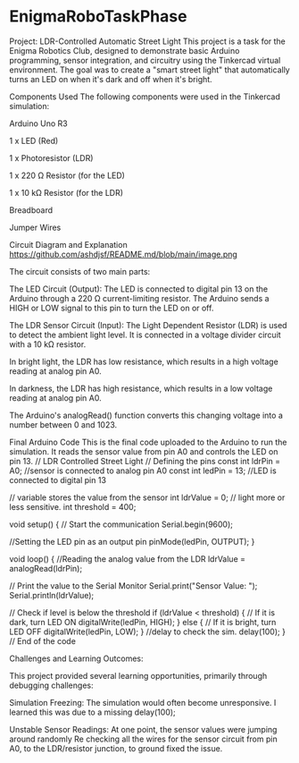 # EnigmaRoboTaskPhase
Project: LDR-Controlled Automatic Street Light
This project is a task for the Enigma Robotics Club, designed to demonstrate basic Arduino programming, sensor integration, and circuitry using the Tinkercad virtual environment. The goal was to create a "smart street light" that automatically turns an LED on when it's dark and off when it's bright.

Components Used
The following components were used in the Tinkercad simulation:

Arduino Uno R3

1 x LED (Red)

1 x Photoresistor (LDR)

1 x 220 Ω Resistor (for the LED)

1 x 10 kΩ Resistor (for the LDR)

Breadboard

Jumper Wires

Circuit Diagram and Explanation
https://github.com/ashdjsf/README.md/blob/main/image.png

The circuit consists of two main parts:

The LED Circuit (Output): The LED is connected to digital pin 13 on the Arduino through a 220 Ω current-limiting resistor. The Arduino sends a HIGH or LOW signal to this pin to turn the LED on or off.

The LDR Sensor Circuit (Input): The Light Dependent Resistor (LDR) is used to detect the ambient light level. It is connected in a voltage divider circuit with a 10 kΩ resistor.

In bright light, the LDR has low resistance, which results in a high voltage reading at analog pin A0.

In darkness, the LDR has high resistance, which results in a low voltage reading at analog pin A0.

The Arduino's analogRead() function converts this changing voltage into a number between 0 and 1023.

Final Arduino Code
This is the final code uploaded to the Arduino to run the simulation. It reads the sensor value from pin A0 and controls the LED on pin 13.
// LDR Controlled Street Light 
// Defining the pins
const int ldrPin = A0;  //sensor is connected to analog pin A0
const int ledPin = 13;   //LED is connected to digital pin 13

// variable stores the value from the sensor
int ldrValue = 0;
// light more or less sensitive.
int threshold = 400;

void setup() {
  // Start the communication
  Serial.begin(9600);
  
  //Setting the LED pin as an output pin
  pinMode(ledPin, OUTPUT);
}

void loop() {
  //Reading the analog value from the LDR
  ldrValue = analogRead(ldrPin);
  
  // Print the value to the Serial Monitor
  Serial.print("Sensor Value: ");
  Serial.println(ldrValue);
  
  // Check if level is below the threshold
  if (ldrValue < threshold) {
    // If it is dark, turn LED ON
    digitalWrite(ledPin, HIGH);
  } else {
    // If it is bright, turn LED OFF
    digitalWrite(ledPin, LOW);
  } 
  //delay to check the sim.
  delay(100); 
}
// End of the code

Challenges and Learning Outcomes:

This project provided several learning opportunities, primarily through debugging challenges:

Simulation Freezing: The simulation would often become unresponsive. I learned this was due to a missing delay(100);

Unstable Sensor Readings: At one point, the sensor values were jumping around randomly Re checking all the wires for the sensor circuit from pin A0, to the LDR/resistor junction, to ground fixed the issue.


